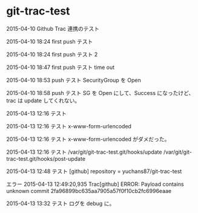 # git-trac-test
2015-04-10 Github Trac 連携のテスト

2015-04-10 18:24 first push テスト

2015-04-10 18:24 first push テスト 2

2015-04-10 18:47 first push テスト time out

2015-04-10 18:53 push テスト SecurityGroup を Open

2015-04-10 18:58 push テスト SG を Open にして、Success になったけど、trac は update してくれない。

2015-04-13 12:16 テスト

2015-04-13 12:16 テスト x-www-form-urlencoded

2015-04-13 12:16 テスト x-www-form-urlencoded がダメだった。

2015-04-13 12:16 テスト /var/git/git-trac-test.git/hooks/update /var/git/git-trac-test.git/hooks/post-update

2015-04-13 12:48 テスト
[github]
repository = yuchans87/git-trac-test

エラー
2015-04-13 12:49:20,935 Trac[github] ERROR: Payload contains unknown commit 2fa96899bc635aa7905a57f0f10cb2fc6996eaae

2015-04-13 13:32 テスト ログを debug に。

